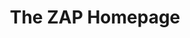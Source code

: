 ---
headless: true
addSocialPreview: true
description: Welcome to ZAP!
title: The ZAP Homepage
images:
- https://www.zaproxy.org/img/bolt-header.png
---